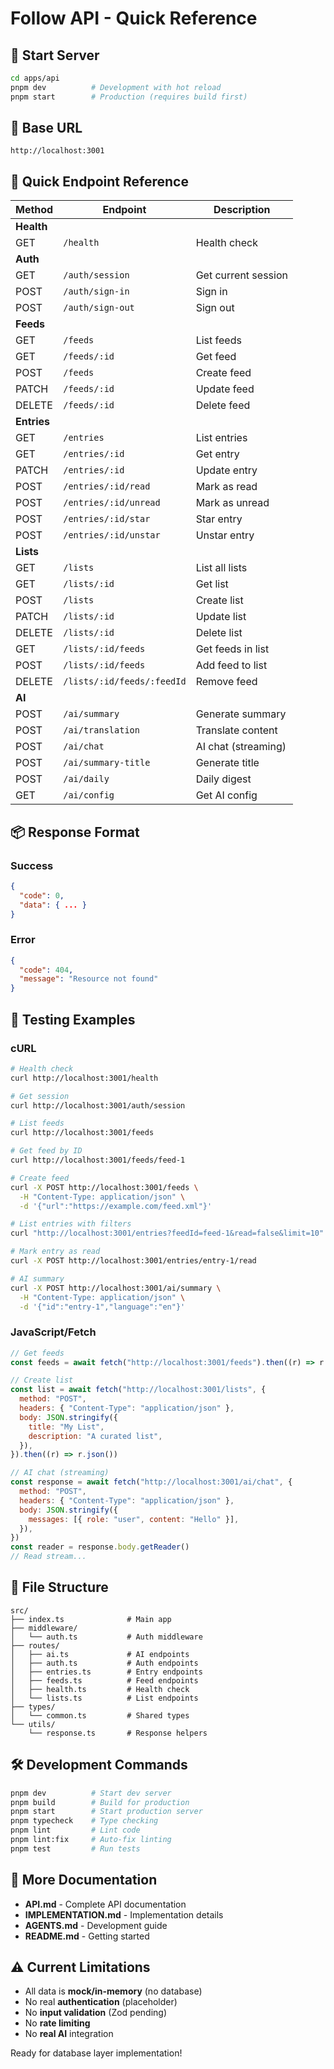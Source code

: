 # Follow API - Quick Reference

## 🚀 Start Server

```bash
cd apps/api
pnpm dev          # Development with hot reload
pnpm start        # Production (requires build first)
```

## 📍 Base URL

```
http://localhost:3001
```

## 🔗 Quick Endpoint Reference

| Method      | Endpoint                   | Description         |
| ----------- | -------------------------- | ------------------- |
| **Health**  |                            |                     |
| GET         | `/health`                  | Health check        |
| **Auth**    |                            |                     |
| GET         | `/auth/session`            | Get current session |
| POST        | `/auth/sign-in`            | Sign in             |
| POST        | `/auth/sign-out`           | Sign out            |
| **Feeds**   |                            |                     |
| GET         | `/feeds`                   | List feeds          |
| GET         | `/feeds/:id`               | Get feed            |
| POST        | `/feeds`                   | Create feed         |
| PATCH       | `/feeds/:id`               | Update feed         |
| DELETE      | `/feeds/:id`               | Delete feed         |
| **Entries** |                            |                     |
| GET         | `/entries`                 | List entries        |
| GET         | `/entries/:id`             | Get entry           |
| PATCH       | `/entries/:id`             | Update entry        |
| POST        | `/entries/:id/read`        | Mark as read        |
| POST        | `/entries/:id/unread`      | Mark as unread      |
| POST        | `/entries/:id/star`        | Star entry          |
| POST        | `/entries/:id/unstar`      | Unstar entry        |
| **Lists**   |                            |                     |
| GET         | `/lists`                   | List all lists      |
| GET         | `/lists/:id`               | Get list            |
| POST        | `/lists`                   | Create list         |
| PATCH       | `/lists/:id`               | Update list         |
| DELETE      | `/lists/:id`               | Delete list         |
| GET         | `/lists/:id/feeds`         | Get feeds in list   |
| POST        | `/lists/:id/feeds`         | Add feed to list    |
| DELETE      | `/lists/:id/feeds/:feedId` | Remove feed         |
| **AI**      |                            |                     |
| POST        | `/ai/summary`              | Generate summary    |
| POST        | `/ai/translation`          | Translate content   |
| POST        | `/ai/chat`                 | AI chat (streaming) |
| POST        | `/ai/summary-title`        | Generate title      |
| POST        | `/ai/daily`                | Daily digest        |
| GET         | `/ai/config`               | Get AI config       |

## 📦 Response Format

### Success

```json
{
  "code": 0,
  "data": { ... }
}
```

### Error

```json
{
  "code": 404,
  "message": "Resource not found"
}
```

## 🧪 Testing Examples

### cURL

```bash
# Health check
curl http://localhost:3001/health

# Get session
curl http://localhost:3001/auth/session

# List feeds
curl http://localhost:3001/feeds

# Get feed by ID
curl http://localhost:3001/feeds/feed-1

# Create feed
curl -X POST http://localhost:3001/feeds \
  -H "Content-Type: application/json" \
  -d '{"url":"https://example.com/feed.xml"}'

# List entries with filters
curl "http://localhost:3001/entries?feedId=feed-1&read=false&limit=10"

# Mark entry as read
curl -X POST http://localhost:3001/entries/entry-1/read

# AI summary
curl -X POST http://localhost:3001/ai/summary \
  -H "Content-Type: application/json" \
  -d '{"id":"entry-1","language":"en"}'
```

### JavaScript/Fetch

```javascript
// Get feeds
const feeds = await fetch("http://localhost:3001/feeds").then((r) => r.json())

// Create list
const list = await fetch("http://localhost:3001/lists", {
  method: "POST",
  headers: { "Content-Type": "application/json" },
  body: JSON.stringify({
    title: "My List",
    description: "A curated list",
  }),
}).then((r) => r.json())

// AI chat (streaming)
const response = await fetch("http://localhost:3001/ai/chat", {
  method: "POST",
  headers: { "Content-Type": "application/json" },
  body: JSON.stringify({
    messages: [{ role: "user", content: "Hello" }],
  }),
})
const reader = response.body.getReader()
// Read stream...
```

## 📁 File Structure

```
src/
├── index.ts              # Main app
├── middleware/
│   └── auth.ts           # Auth middleware
├── routes/
│   ├── ai.ts             # AI endpoints
│   ├── auth.ts           # Auth endpoints
│   ├── entries.ts        # Entry endpoints
│   ├── feeds.ts          # Feed endpoints
│   ├── health.ts         # Health check
│   └── lists.ts          # List endpoints
├── types/
│   └── common.ts         # Shared types
└── utils/
    └── response.ts       # Response helpers
```

## 🛠️ Development Commands

```bash
pnpm dev          # Start dev server
pnpm build        # Build for production
pnpm start        # Start production server
pnpm typecheck    # Type checking
pnpm lint         # Lint code
pnpm lint:fix     # Auto-fix linting
pnpm test         # Run tests
```

## 📖 More Documentation

- **API.md** - Complete API documentation
- **IMPLEMENTATION.md** - Implementation details
- **AGENTS.md** - Development guide
- **README.md** - Getting started

## ⚠️ Current Limitations

- All data is **mock/in-memory** (no database)
- No real **authentication** (placeholder)
- No **input validation** (Zod pending)
- No **rate limiting**
- No **real AI** integration

Ready for database layer implementation!
